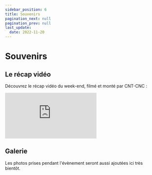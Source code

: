 ```yaml
---
sidebar_position: 6
title: Souvenirs
pagination_next: null
pagination_prev: null
last_update:
  date: 2022-11-20
---
```


# Souvenirs

## Le récap vidéo

Découvrez le récap vidéo du week-end, filmé et monté par CNT-CNC :

<iframe class="youtube" src="https://www.youtube-nocookie.com/embed/gjDfXWL-VaU" title="YouTube video player" frameborder="0" allow="accelerometer; autoplay; clipboard-write; encrypted-media; gyroscope; picture-in-picture" allowfullscreen></iframe>

## Galerie

Les photos prises pendant l'évènement seront aussi ajoutées ici très bientôt.

